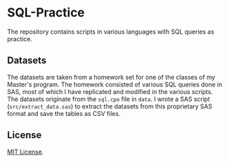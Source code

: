 # SQL-Practice
The repository contains scripts in various languages with SQL queries as practice.

## Datasets
The datasets are taken from a homework set for one of the classes of my Master's program. The homework consisted of various SQL queries done in SAS, most of which I have replicated and modified in the various scripts. The datasets originate from the `sql.cpo` file in `data`. I wrote a SAS script (`src/extract_data.sas`) to extract the datasets from this proprietary SAS format and save the tables as CSV files.

## License
[MIT License](https://github.com/IsaiahSteinke/SQL-Practice/blob/main/LICENSE).

